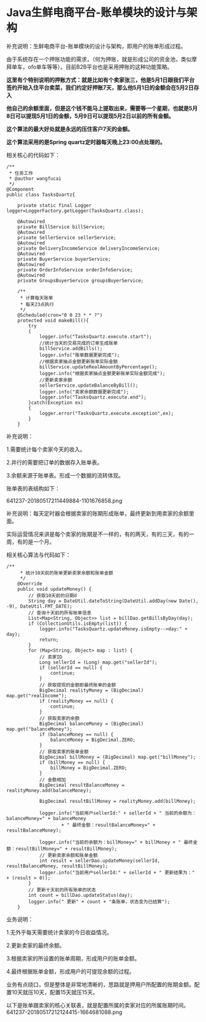 # Java生鲜电商平台-账单模块的设计与架构

补充说明：生鲜电商平台-账单模块的设计与架构，即用户的账单形成过程。

由于系统存在一个押账功能的需求，（何为押账，就是形成公司的资金池，类似摩拜单车，ofo单车等等）。目前B2B平台也是采用押账的这种功能策略。

**这里有个特别说明的押账方式：就是比如有个卖家张三，他是5月1日跟我们平台签约开始入住平台卖菜，我们约定好押账7天，那么他5月1日的金额会在5月2日存入**

**他自己的余额里面，但是这个钱不能马上提取出来，需要等一个星期，也就是5月8日可以提现5月1日的金额，5月9日可以提现5月2日以前的所有金额。**

**这个算法的最大好处就是永远的压住客户7天的金额。**

**这个算法采用的是Spring quartz定时器每天晚上23:00点处理的。**

相关核心的代码如下：


```
/**
 * 任务工作
 * @author wangfucai
 */
@Component
public class TasksQuartz{
    
    private static final Logger logger=LoggerFactory.getLogger(TasksQuartz.class);
    
    @Autowired
    private BillService billService;
    @Autowired
    private SellerService sellerService;
    @Autowired
    private DeliveryIncomeService deliveryIncomeService;
    @Autowired
    private BuyerService buyerService;
    @Autowired
    private OrderInfoService orderInfoService;
    @Autowired
    private GroupsBuyerService groupsBuyerService;
    
    /**
     * 计算每天账单
     * 每天23点执行
     */
    @Scheduled(cron="0 0 23 * * ?")
    protected void makeBill(){
        try
        {
            logger.info("TasksQuartz.execute.start");
            //统计当天的交易完成的订单生成账单
            billService.addBills();
            logger.info("账单数据更新完成");
            //根据卖家抽点金额更新账单实际金额
            billService.updateRealAmountByPercentage();
            logger.info("根据卖家抽点金额更新账单实际金额完成");
            //更新卖家余额
            sellerService.updateBalanceByBill();
            logger.info("卖家余额数据更新完成");
            logger.info("TasksQuartz.execute.end");
        }catch(Exception ex)
        {
            logger.error("TasksQuartz.execute.exception",ex);
        }
    }
```
补充说明：

1.需要统计每个卖家今天的收入。

2.并行的需要把订单的数据存入账单表。

3.余额来源于账单表。形成一个数据的流转体现。

账单表的表结构如下：

641237-20180517211449884-1101676858.png

补充说明：每天定时器会根据卖家的账期形成账单，最终更新到用卖家的余额里面。

实际运营情况来讲是每个卖家的账期是不一样的，有的两天，有的三天，有的一周，有的是一个月。

相关核心算法与代码如下：


```
/**
     * 统计10天前的账单更新卖家余额和账单金额
     */
    @Override
    public void updateMoney() {
        // 获取10天前的日期d
        String day = DateUtil.dateToString(DateUtil.addDay(new Date(), -9), DateUtil.FMT_DATE);
        // 查询十天前的所有帐单信息
        List<Map<String, Object>> list = billDao.getBillsByDay(day);
        if (CollectionUtils.isEmpty(list)) {
            logger.info("TasksQuartz.updateMoney.isEmpty-->day:" + day);
            return;
        }
        for (Map<String, Object> map : list) {
            // 卖家ID
            Long sellerId = (Long) map.get("sellerId");
            if (sellerId == null) {
                continue;
            }
            // 获取提现的金额即最终账单的金额
            BigDecimal realityMoney = (BigDecimal) map.get("realIncome");
            if (realityMoney == null) {
                continue;
            }
            // 获取卖家的余额
            BigDecimal balanceMoney = (BigDecimal) map.get("balanceMoney");
            if (balanceMoney == null) {
                balanceMoney = BigDecimal.ZERO;
            }
            // 获取卖家的账单金额
            BigDecimal billMoney = (BigDecimal) map.get("billMoney");
            if (billMoney == null) {
                billMoney = BigDecimal.ZERO;
            }
            // 金额相加
            BigDecimal resultBalanceMoney = realityMoney.add(balanceMoney);

            BigDecimal resultBillMoney = realityMoney.add(billMoney);

            logger.info("当前用户sellerId:" + sellerId + " 当前的余额为：balanceMoney=" + balanceMoney
                    + " 最终金额：resultBalanceMoney=" + resultBalanceMoney);

            logger.info("当前的余额为：billMoney=" + billMoney + " 最终金额：resultBillMoney=" + resultBillMoney);
            // 更新卖家余额和账单金额
            int result = sellerDao.updateMoney(sellerId, resultBalanceMoney, resultBillMoney);
            logger.info("当前用户sellerId:" + sellerId + " 更新结果为：" + (result > 0));
        }
        // 更新十天前的所有账单的状态
        int count = billDao.updateStatus(day);
        logger.info(" 更新" + count + "条账单，状态变为已结算");
    }
```
业务说明：

1.无外乎每天需要统计卖家的今日收益情况。

2.更新卖家的最终余额。

3.根据卖家的所设置的账单周期，形成用户的账单金额。

4.最终根据账单金额，形成用户的可提现余额的过程。

业务有点绕口，但是整体是非常地清晰的，思路就是押用户所配置的账期金额。配置10天就压10天，配置15天就压15天。

以下是账单跟卖家的核心关联表，就是配置所属的卖家对应的所属账期时间。
641237-20180517212124415-1664681088.png